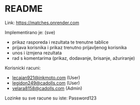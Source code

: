 # README

Link: https://matches.onrender.com

Implementirano je: (sve)
* prikaz rasporeda i rezultata te trenutne tablice
* prijava korisnika i prikaz trenutno prijavljenog korisnika
* unos i izmjena rezultata
* rad s komentarima (prikaz, dodavanje, brisanje, ažuriranje)
   
Korisnicki racuni:
* lecajan921@inkmoto.com (User)
* legidon249@cadolls.com (User)
* velara8158@cadolls.com (Admin)

Lozinke su sve racune su iste: Password123
